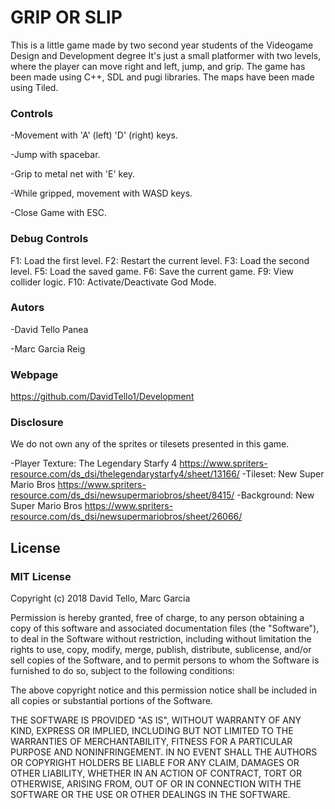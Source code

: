 # GRIP OR SLIP
This is a little game made by two second year students of the Videogame Design and Development degree It's just a small platformer with two levels, where the player can move right and left, jump, and grip. The game has been made using C++, SDL and pugi libraries. The maps have been made using Tiled.

### Controls
-Movement with 'A' (left) 'D' (right) keys.

-Jump with spacebar.

-Grip to metal net with 'E' key.

-While gripped, movement with WASD keys.

-Close Game with ESC.

### Debug Controls
F1: Load the first level. F2: Restart the current level. F3: Load the second level. F5: Load the saved game. F6: Save the current game. F9: View collider logic. F10: Activate/Deactivate God Mode.

### Autors
-David Tello Panea

-Marc Garcia Reig

### Webpage
https://github.com/DavidTello1/Development

### Disclosure
We do not own any of the sprites or tilesets presented in this game.

-Player Texture: The Legendary Starfy 4 https://www.spriters-resource.com/ds_dsi/thelegendarystarfy4/sheet/13166/
-Tileset: New Super Mario Bros https://www.spriters-resource.com/ds_dsi/newsupermariobros/sheet/8415/
-Background: New Super Mario Bros https://www.spriters-resource.com/ds_dsi/newsupermariobros/sheet/26066/

## License
### MIT License

Copyright (c) 2018 David Tello, Marc Garcia

Permission is hereby granted, free of charge, to any person obtaining a copy
of this software and associated documentation files (the "Software"), to deal
in the Software without restriction, including without limitation the rights
to use, copy, modify, merge, publish, distribute, sublicense, and/or sell
copies of the Software, and to permit persons to whom the Software is
furnished to do so, subject to the following conditions:

The above copyright notice and this permission notice shall be included in all
copies or substantial portions of the Software.

THE SOFTWARE IS PROVIDED "AS IS", WITHOUT WARRANTY OF ANY KIND, EXPRESS OR
IMPLIED, INCLUDING BUT NOT LIMITED TO THE WARRANTIES OF MERCHANTABILITY,
FITNESS FOR A PARTICULAR PURPOSE AND NONINFRINGEMENT. IN NO EVENT SHALL THE
AUTHORS OR COPYRIGHT HOLDERS BE LIABLE FOR ANY CLAIM, DAMAGES OR OTHER
LIABILITY, WHETHER IN AN ACTION OF CONTRACT, TORT OR OTHERWISE, ARISING FROM,
OUT OF OR IN CONNECTION WITH THE SOFTWARE OR THE USE OR OTHER DEALINGS IN THE
SOFTWARE.
